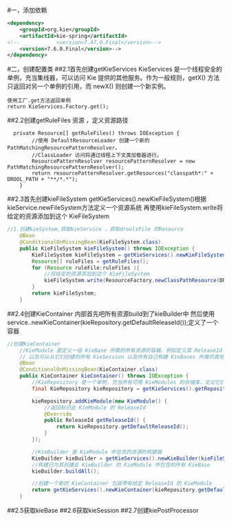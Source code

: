 #一，添加依赖
~~~xml
<dependency>
    <groupId>org.kie</groupId>
    <artifactId>kie-spring</artifactId>
<!--            <version>7.47.0.Final</version>-->
    <version>7.6.0.Final</version>-->
</dependency>
~~~
#二，创建配置类
##2.1首先创建getKieServices
KieServices 是一个线程安全的单例，充当集线器，可以访问 Kie 提供的其他服务。作为一般规则，getX() 方法只返回对另一个单例的引用，而 newX() 则创建一个新实例。
~~~
使用工厂.get方法返回单例
return KieServices.Factory.get();
~~~
##2.2创建getRuleFiles 资源 ，定义资源路径
~~~
  private Resource[] getRuleFiles() throws IOException {
        //使用 DefaultResourceLoader 创建一个新的 PathMatchingResourcePatternResolver。
        //ClassLoader 访问将通过线程上下文类加载器进行。
        ResourcePatternResolver resourcePatternResolver = new PathMatchingResourcePatternResolver();
        return resourcePatternResolver.getResources("classpath*:" + DROOL_PATH + "**/*.*");
    }
~~~
##2.3首先创建kieFileSystem
getKieServices().newKieFileSystem()根据kieService.newFileSystem方法定义一个资源系统
再使用kieFileSystem.write将给定的资源添加到这个 KieFileSystem
~~~java
//1.创建kieSystem,获取kieService ，获取droolsFile 的Resource
    @Bean
    @ConditionalOnMissingBean(KieFileSystem.class)
    public KieFileSystem kieFileSystem() throws IOException {
        KieFileSystem kieFileSystem = getKieServices().newKieFileSystem();
        Resource[] ruleFiles = getRuleFiles();
        for (Resource ruleFile:ruleFiles ){
            //将给定的资源添加到这个 KieFileSystem
            kieFileSystem.write(ResourceFactory.newClassPathResource(DROOL_PATH + ruleFile.getFilename(), "UTF-8"));
        }
        return kieFileSystem;
    }
~~~
##2.4创建KieContainer
内部首先吧所有资源build到了kieBuilder中
然后使用service..newKieContainer(kieRepository.getDefaultReleaseId());定义了一个容器
~~~java
//创建kieContainer
    //KieModule 是定义一组 KieBase 所需的所有资源的容器，例如定义其 ReleaseId 的 pom.xml、声明 KieBase 名称和配置的 kmodule.xml 文件
    // 以及可以从它们创建的所有 KieSession 以及所有自己构建 KieBases 所需的其他文件
    @Bean
    @ConditionalOnMissingBean(KieContainer.class)
    public KieContainer kieContainer() throws IOException {
        //KieRepository 是一个单例，充当所有可用 KieModules 的存储库，无论它们是存储在 maven 存储库中还是由用户以编程方式构建
        final KieRepository kieRepository = getKieServices().getRepository();

        kieRepository.addKieModule(new KieModule() {
            //返回标识此 KieModule 的 ReleaseId
            @Override
            public ReleaseId getReleaseId() {
                return kieRepository.getDefaultReleaseId();
            }
        });

        //KieBuilder 是 KieModule 中包含的资源的构建器
        KieBuilder kieBuilder = getKieServices().newKieBuilder(kieFileSystem());
        //构建已为其创建此 KieBuilder 的 KieModule 中包含的所有 KieBase
        kieBuilder.buildAll();

        //创建一个新的 KieContainer 包装带有给定 ReleaseId 的 KieModule
        return getKieServices().newKieContainer(kieRepository.getDefaultReleaseId());
    }
~~~
##2.5获取kieBase
##2.6获取kieSession
##2.7创建kiePostProcessor
